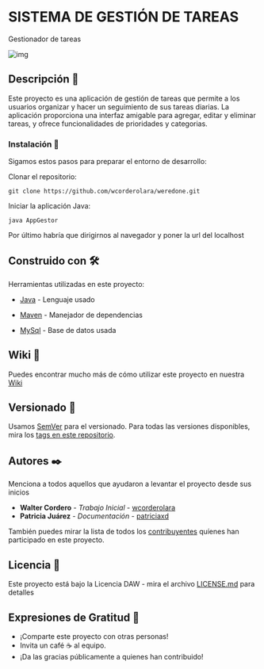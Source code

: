 # SISTEMA DE GESTIÓN DE TAREAS

Gestionador de tareas

![img](https://img.freepik.com/vector-premium/programacion-tareas-gestion-equipo-empresarial_701961-797.jpg)

## Descripción 🚀

Este proyecto es una aplicación de gestión de tareas que permite a los usuarios organizar y hacer un seguimiento de sus tareas diarias. La aplicación proporciona una interfaz amigable para agregar, editar y eliminar tareas, y ofrece funcionalidades de prioridades y categorias.


### Instalación 🔧

Sigamos estos pasos para preparar el entorno de desarrollo:

Clonar el repositorio:

```
git clone https://github.com/wcorderolara/weredone.git
```

Iniciar la aplicación Java:


~~~
java AppGestor
~~~


Por último habría que dirigirnos al navegador y poner la url del localhost


## Construido con 🛠️

Herramientas utilizadas en este proyecto:

- [Java](https://www.java.com/es/) - Lenguaje usado
* [Maven](https://maven.apache.org/) - Manejador de dependencias
+ [MySql](https://www.mysql.com/) - Base de datos usada


## Wiki 📖

Puedes encontrar mucho más de cómo utilizar este proyecto en nuestra [Wiki](https://github.com/wcorderolara/weredone/wiki)

## Versionado 📌

Usamos [SemVer](http://semver.org/) para el versionado. Para todas las versiones disponibles, mira los [tags en este repositorio](https://github.com/wcorderolara/weredone/tags).

## Autores ✒️

Menciona a todos aquellos que ayudaron a levantar el proyecto desde sus inicios

* **Walter Cordero** - *Trabajo Inicial* - [wcorderolara](https://github.com/wcorderolara)
* **Patricia Juárez** - *Documentación* - [patriciaxd](#Documentacion)

También puedes mirar la lista de todos los [contribuyentes](https://github.com/wcorderolara/weredone/project/contributors) quíenes han participado en este proyecto. 

## Licencia 📄

Este proyecto está bajo la Licencia DAW - mira el archivo [LICENSE.md](LICENSE.md) para detalles

## Expresiones de Gratitud 🎁

* ¡Comparte este proyecto con otras personas!
* Invita un café ☕ al equipo.
* ¡Da las gracias públicamente a quienes han contribuido!